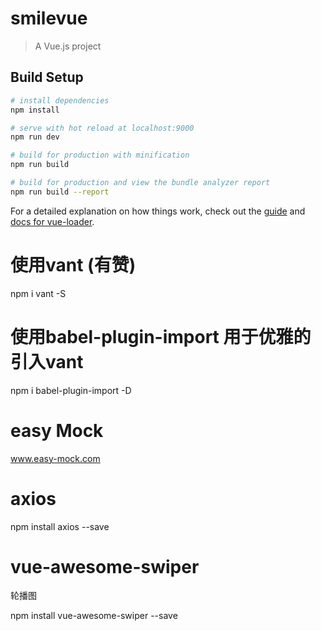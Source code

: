 # smilevue

> A Vue.js project

## Build Setup

``` bash
# install dependencies
npm install

# serve with hot reload at localhost:9000
npm run dev

# build for production with minification
npm run build

# build for production and view the bundle analyzer report
npm run build --report
```

For a detailed explanation on how things work, check out the [guide](http://vuejs-templates.github.io/webpack/) and [docs for vue-loader](http://vuejs.github.io/vue-loader).


# 使用vant (有赞)
npm i vant -S

# 使用babel-plugin-import  用于优雅的引入vant
npm i babel-plugin-import -D



# easy Mock
www.easy-mock.com


# axios 

npm install axios --save

# vue-awesome-swiper 

 轮播图

 npm install vue-awesome-swiper  --save

 


